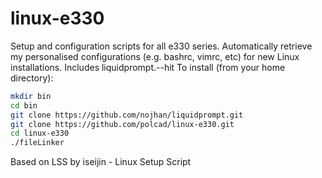 # linux-e330
Setup and configuration scripts for all e330 series.
Automatically retrieve my personalised configurations (e.g. bashrc, vimrc, etc) for new Linux installations.
Includes liquidprompt.--hit
To install (from your home directory):

```sh
mkdir bin
cd bin
git clone https://github.com/nojhan/liquidprompt.git
git clone https://github.com/polcad/linux-e330.git
cd linux-e330
./fileLinker
```
Based on LSS by iseijin - Linux Setup Script

